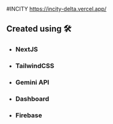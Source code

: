 #INCITY
https://incity-delta.vercel.app/


## Created using 🛠️
- ### NextJS
- ### TailwindCSS
- ### Gemini API
- ### Dashboard
- ### Firebase
